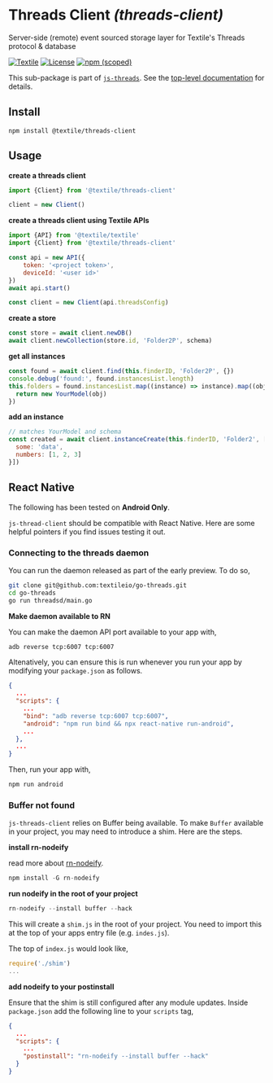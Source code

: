 # Threads Client _(threads-client)_

Server-side (remote) event sourced storage layer for Textile's Threads protocol & database

[![Textile](https://img.shields.io/badge/made%20by-Textile-informational.svg)](https://textile.io)
[![License](https://img.shields.io/github/license/textileio/js-threads.svg)](../../LICENSE)
[![npm (scoped)](https://img.shields.io/npm/v/@textile/threads-store.svg)](https://www.npmjs.com/package/@textile/threads-store)

This sub-package is part of [`js-threads`](https://github.com/textileio/js-threads). See the [top-level documentation](https://textileio.github.io/js-threads) for details.

## Install

```
npm install @textile/threads-client
```

## Usage

**create a threads client**

```js
import {Client} from '@textile/threads-client'

client = new Client()
```

**create a threads client using Textile APIs**

```js
import {API} from '@textile/textile'
import {Client} from '@textile/threads-client'

const api = new API({
    token: '<project token>',
    deviceId: '<user id>'
})
await api.start()

const client = new Client(api.threadsConfig)
```


**create a store**

```js
const store = await client.newDB()
await client.newCollection(store.id, 'Folder2P', schema)
```

**get all instances**

```js
const found = await client.find(this.finderID, 'Folder2P', {})
console.debug('found:', found.instancesList.length)
this.folders = found.instancesList.map((instance) => instance).map((obj) => {
  return new YourModel(obj)
})
```

**add an instance**

```js
// matches YourModel and schema
const created = await client.instanceCreate(this.finderID, 'Folder2', [{
  some: 'data',
  numbers: [1, 2, 3]
}])
```

## React Native

The following has been tested on **Android Only**.

`js-thread-client` should be compatible with React Native. Here are some helpful pointers if you find issues testing it out.

### Connecting to the threads daemon

You can run the daemon released as part of the early preview. To do so, 

```sh
git clone git@github.com:textileio/go-threads.git
cd go-threads
go run threadsd/main.go
```

**Make daemon available to RN**

You can make the daemon API port available to your app with,

```sh
adb reverse tcp:6007 tcp:6007
```

Altenatively, you can ensure this is run whenever you run your app by modifying your `package.json` as follows.

```json
{
  ...
  "scripts": {
    ...
    "bind": "adb reverse tcp:6007 tcp:6007",
    "android": "npm run bind && npx react-native run-android",
    ...
  },
  ...
}
```

Then, run your app with,

```sh
npm run android
```

### Buffer not found

`js-threads-client` relies on Buffer being available. To make `Buffer` available in your project, you may need to introduce a shim. Here are the steps.

**install rn-nodeify**

read more about [rn-nodeify](https://github.com/tradle/rn-nodeify#readme).

```js
npm install -G rn-nodeify
```

**run nodeify in the root of your project**

```js
rn-nodeify --install buffer --hack
```

This will create a `shim.js` in the root of your project. You need to import this at the top of your apps entry file (e.g. `indes.js`). 

The top of `index.js` would look like, 

```js
require('./shim')
...
```

**add nodeify to your postinstall**

Ensure that the shim is still configured after any module updates. Inside `package.json` add the following line to your `scripts` tag,

```json
{
  ...
  "scripts": {
    ...
    "postinstall": "rn-nodeify --install buffer --hack"
  }
}
```
